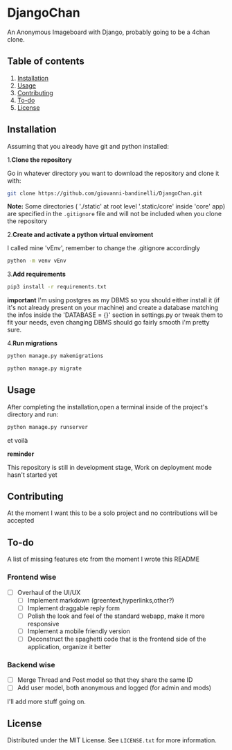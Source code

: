 # DjangoChan
An Anonymous Imageboard with Django, probably going to be a 4chan clone.

## Table of contents
1. [Installation](#installation)
2. [Usage](#usage)
3. [Contributing](#contributing)
4. [To-do](#to-do)
5. [License](#license)
   

## Installation
Assuming that you already have git and python installed:  

1.**Clone the repository**

Go in whatever directory you want to download the repository and clone it with:
```bash
git clone https://github.com/giovanni-bandinelli/DjangoChan.git
```
**Note:** Some directories ( './static' at root level '.static/core' inside 'core' app) are specified in the `.gitignore` file and will not be included when you clone the repository

2.**Create and activate a python virtual enviroment**

I called mine 'vEnv', remember to change the .gitignore accordingly 
```bash
python -m venv vEnv
```

3.**Add requirements**
```bash
pip3 install -r requirements.txt
```
**important**
I'm using postgres as my DBMS so you should either install it (if it's not already present on your machine) and create a database matching the infos inside the 'DATABASE = {}' section
in settings.py or tweak them to fit your needs, even changing DBMS should go fairly smooth i'm pretty sure.

4.**Run migrations**
```bash
python manage.py makemigrations
```
```bash
python manage.py migrate
```
## Usage
After completing the installation,open a terminal inside of the project's directory and run:
```bash
python manage.py runserver
```
et voilà

**reminder**

This repository is still in development stage, Work on deployment mode hasn't started yet 
## Contributing 
At the moment I want this to be a solo project and no contributions will be accepted

## To-do

A list of missing features etc from the moment I wrote this README

### Frontend wise
- [ ] Overhaul of the UI/UX
   - [ ] Implement markdown (greentext,hyperlinks,other?)
   - [ ] Implement draggable reply form
   - [ ] Polish the look and feel of the standard webapp, make it more responsive
   - [ ] Implement a mobile friendly version
   - [ ] Deconstruct the spaghetti code that is the frontend side of the application, organize it better

### Backend wise
- [ ] Merge Thread and Post model so that they share the same ID
- [ ] Add user model, both anonymous and logged (for admin and mods)

I'll add more stuff going on.

## License

Distributed under the MIT License. See `LICENSE.txt` for more information.
  
  
  


